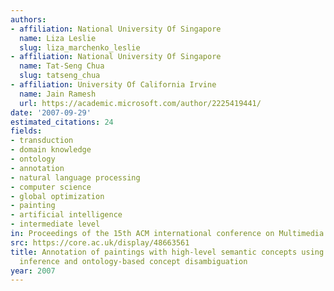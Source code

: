 ```yaml
---
authors:
- affiliation: National University Of Singapore
  name: Liza Leslie
  slug: liza_marchenko_leslie
- affiliation: National University Of Singapore
  name: Tat-Seng Chua
  slug: tatseng_chua
- affiliation: University Of California Irvine
  name: Jain Ramesh
  url: https://academic.microsoft.com/author/2225419441/
date: '2007-09-29'
estimated_citations: 24
fields:
- transduction
- domain knowledge
- ontology
- annotation
- natural language processing
- computer science
- global optimization
- painting
- artificial intelligence
- intermediate level
in: Proceedings of the 15th ACM international conference on Multimedia
src: https://core.ac.uk/display/48663561
title: Annotation of paintings with high-level semantic concepts using transductive
  inference and ontology-based concept disambiguation
year: 2007
---
```

